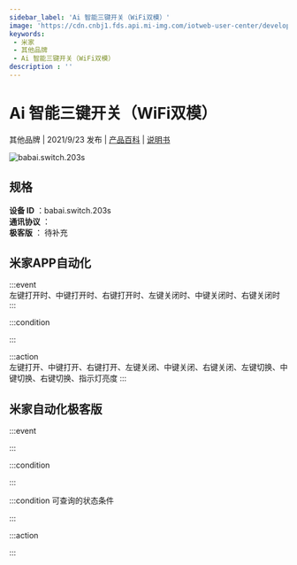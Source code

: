 ```yaml
---
sidebar_label: 'Ai 智能三键开关（WiFi双模）'
image: 'https://cdn.cnbj1.fds.api.mi-img.com/iotweb-user-center/developer_1679069420833QArm2Gz0.png?GalaxyAccessKeyId=AKVGLQWBOVIRQ3XLEW&Expires=9223372036854775807&Signature=wq6D+R0JZG6JsnI7P5Low0ojmXo='
keywords: 
 - 米家
 - 其他品牌
 - Ai 智能三键开关（WiFi双模）
description : ''
---
```

# Ai 智能三键开关（WiFi双模）

其他品牌 | 2021/9/23 发布 | [产品百科](https://home.mi.com/webapp/content/baike/product/index.html?model=babai.switch.203s/) | [说明书](https://home.mi.com/views/introduction.html?model=babai.switch.203s&region=cn)

![babai.switch.203s](https://cdn.cnbj1.fds.api.mi-img.com/iotweb-user-center/developer_1679069420833QArm2Gz0.png?GalaxyAccessKeyId=AKVGLQWBOVIRQ3XLEW&Expires=9223372036854775807&Signature=wq6D+R0JZG6JsnI7P5Low0ojmXo=)

## 规格  
> 
**设备 ID** ：babai.switch.203s  
**通讯协议** ：  
**极客版**  ： 待补充 


## 米家APP自动化  

:::event  
左键打开时、中键打开时、右键打开时、左键关闭时、中键关闭时、右键关闭时
:::

:::condition  

:::

:::action   
左键打开、中键打开、右键打开、左键关闭、中键关闭、右键关闭、左键切换、中键切换、右键切换、指示灯亮度
:::

## 米家自动化极客版  

:::event  

:::

:::condition  

:::

:::condition 可查询的状态条件  

:::

:::action  

:::

        
